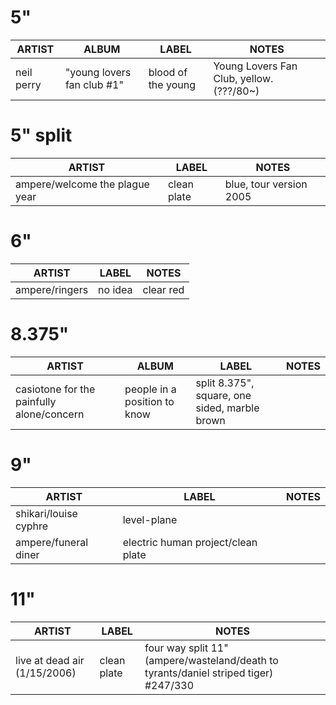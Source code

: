 # 5"

| ARTIST | ALBUM | LABEL | NOTES |
| ------ | ------ | ------ | ------ |
| neil perry | "young lovers fan club #1" | blood of the young | Young Lovers Fan Club, yellow. (???/80~) |

# 5" split

| ARTIST |  LABEL | NOTES |
| ------ | ------ | ------ |
| ampere/welcome the plague year | clean plate | blue, tour version 2005 |

# 6"
| ARTIST |  LABEL | NOTES |
| ------ | ------ | ------ |
| ampere/ringers | no idea | clear red |

# 8.375"
| ARTIST | ALBUM | LABEL | NOTES |
| ------ | ------ | ------ | ------ |
| casiotone for the painfully alone/concern | people in a position to know | split 8.375", square, one sided, marble brown |

# 9"
| ARTIST |  LABEL | NOTES |
| ------ | ------ | ------ |
| shikari/louise cyphre | level-plane | |
| ampere/funeral diner | electric human project/clean plate | |

# 11"
| ARTIST |  LABEL | NOTES |
| ------ | ------ | ------ |
| live at dead air (1/15/2006) | clean plate | four way split 11" (ampere/wasteland/death to tyrants/daniel striped tiger) #247/330 |
